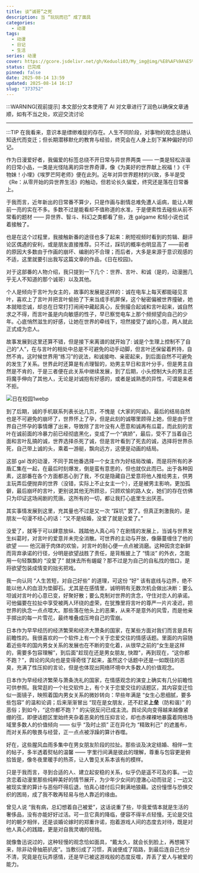 ```yaml
---
title: 谈“诚哥”之死
description: 当 “玩玩而已” 成了面具
categories:
  - 动漫
tags:
  - 动漫
  - 日记
  - 生活
series: 动漫
cover: https://gcore.jsdelivr.net/gh/Keduoli03/My_img@img/%E8%AF%9A%E5%93%A5%E9%81%97%E7%85%A7.webp
status: 已完成
pinned: false
date: 2025-08-14 13:59
updated: 2025-08-14 16:17
slug: "373752"
---
```


:::WARNING[观前提示]
本文部分文本使用了 AI 对文章进行了润色以确保文章通顺，如有不当之处，欢迎交流讨论

---

:::TIP
 在我看来，意识本是缥缈难捉的存在。人生不同阶段，对事物的观念总随认知迭代而变迁；但长期潜移默化的教育与经验，终究会在人身上刻下某种偏好的印记。

作为日漫爱好者，我偏爱的标签总绕不开日常与异世界两类 —— 一类是轻松诙谐的日常小品，一类是光怪陆离的异世界奇谭，像《为美好的世界献上祝福！》《干物妹！小埋》《埃罗芒阿老师》便在此列。近年对异世界题材的兴致，多半是受《Re：从零开始的异世界生活》的触动，但若论长久偏爱，终究还是落在日常番上。

于我而言，近年新出的日常番不算少，只是作画与剧情总难免遭人诟病，能让人眼前一亮的实在不多。多数不过是能看却不值称道的水准，于是便索性去碰些从前不常看的题材 —— 异世界、智斗、科幻之类都看了些，连 galgame 和轻小说也试着接触了。

也是在这个过程里，我接触新番的途径也多了起来：刷短视频时看到的剪辑、翻评论区偶遇的安利，或是朋友直接推荐。只不过，踩坑的概率也明显高了 ——前者的原因大多数由于作画的崩坏、编剧的不合理；而后者，大多是来源于意识观感的不适，这里就要引出我写这篇文章的作品，《日在校园》。

对于这部番的人物介绍，我只提到一下几个：世界、言叶、和诚（是的，动漫圈几乎无人不知道的那个诚哥）以及其他。

个人是倾向于言叶为女主的，故事的发展是这样的：诚在电车上每天都能碰见言叶，喜欢上了言叶并把言叶偷拍了下来当成手机屏保，这个秘密偏被世界撞破，她本就暗恋诚，却总在日常打打闹闹中藏起真心，反倒撮合起诚和言叶起来，诚自然求之不得，而言叶虽是内向敏感的性子，早已察觉电车上那个频频望向自己的少年。心底悄然滋生的好感，让她在世界的牵线下，坦然接受了诚的心意，两人就此正式成为恋人。

故事发展到这里还算不错，但是接下来离谱的就开始了: 诚是个生理上控制不了自己的“人”，在与言叶的相处中总是不可避免的动手动脚，但言叶还保留着矜持，自然不肯。这时候世界用“练习”的说法，和诚接吻、亲密起来，到后面自然不可避免的发生了关系。世界此时还算是有点理智的，劝男主早日和言叶分手，但是男主自然是不肯的，于是三者便在此关系中继续发展，到了后期，小头控制大头的男主还将魔手伸向了其他人，无论是对诚抱有好感的，或者是诚熟悉的异性，可谓是来者不拒。

![日在校园1webp](https://gcore.jsdelivr.net/gh/Keduoli03/My_img@img/%E6%97%A5%E5%9C%A8%E6%A0%A1%E5%9B%AD1webp "手机截图")

到了后期，诚的手机联系列表长达几页，不愧是《大家的阿诚》。最后的结局自然也是不可避免的崩坏了，世界怀上了孕，但是此刻的诚哪里顾得上她，但是由于世界自己怀孕的事情爆了出来，导致除了言叶没有人愿意和诚再有瓜葛，而此刻的言叶在诚前面的冷暴力前已经彻底黑化，变成了一个“病娇”，最后，受不了当着自己面和言叶乱搞的诚，世界选择杀死了诚，但是言叶看到了死去的诚，选择将世界杀死，自己带上诚的头，乘着一游艇，飘向远方，这便是动画的结局。

这部 gal 改的动漫，不同于其他番选择一个女主作为好结局改编，而是将所有的矛盾汇集在一起，在最后时刻爆发，倒是蛮有意思的，但也就仅此而已。出于各种因素，这部番在各个方面都恶心到了我，不仅是隐藏自己爱意将他人推给男主，供男主玩弄后便抛弃的世界（没错，实际上不止女主一个），还是被男主影响，更加孤僻，最后崩坏的言叶，更别说其他无所顾忌，只顾欢愉的路人女，她们的存在仿佛只为印证这场闹剧的荒唐。这所有的一切，都让我打心底里生出厌恶。​

其实事情发展到这里，充其量也不过是又一次 “踩坑” 罢了。但真正刺激我的，是朋友一句漫不经心的话：“又不是结婚，没爱了就是没爱了。”

没爱了，就等于可以肆意放纵、践踏他人真心吗？在剧情的发展上，当诚与世界发生纠葛时，对言叶的爱意并未完全消散。可世界的主动与开放，像藤蔓缠住了他的欲望 —— 他沉溺于肉体的欢愉，对言叶的耐心便一点点被消磨。这种因贪恋新鲜而背弃承诺的行径，分明是欲望战胜了责任，是背叛披上了 “情淡” 的外衣，怎能用一句轻飘飘的 “没爱了” 就抹去所有龌龊？那不过是为自己的自私找的借口，是将欲望包装成情变的拙劣把戏。

我一向认同 “人生苦短，对自己好些” 的道理，可这份 “好” 该有底线与边界，绝不能以他人的血泪为垫脚石。尤其是在感情里，诚明明有无数次机会做出决断：要么坦诚对言叶的心意已变，好聚好散；要么克制对世界的贪念，守住对恋人的承诺。可他偏要在拉扯中享受被两人环绕的虚荣，在犹豫里将言叶的尊严一片片凌迟，把世界的执念一点点喂大。那些落在他头上的恶果，从来不是意外的风雪，而是他亲手掷出的每一片雪花，最终堆叠成压垮自己的雪崩。

日本作为早早经历的经济繁荣和经济大萧条的国家，在某些方面对我们而言是具有前瞻性的。我很喜欢的一个软件上有一个关于恋爱交往的情感话题。里面的内容随着近些年的国内男女关系的发展也在不断的变化着，从很早之前的“女生是这样的，需要多包容理解”，到后面"趁现在还是男女朋友, 快蹬"，再到现在，“这你都不跑？”，舆论的风向也是变得奇怪了起来，虽然这个话题中还是一如既往的恶臭，充满了性压抑的言论，但是也体现出网络环境中大多数人的价值观念。

日本作为早经经济繁荣与萧条洗礼的国家，在情感观念的演变上确实有几分前瞻性可供参照。我常逛的一个社交软件上，有个关于恋爱交往的话题区，其内容变迁恰似一面镜子，映照着国内男女关系的微妙转向：早些年满是 “女生心思细腻，要多些包容” 的温和论调；后来渐渐冒出 “现在是女朋友，还不赶紧**上垒**（防和谐）” 的恶俗；到如今，“这你都不跑？” 的尖锐反问已成主流。舆论风向变得越来越像紧绷的弦，即便话题区里始终夹杂着恶臭的性压抑言论，却也赤裸裸地暴露着网络场域里多数人的价值倾向 —— 似乎 “及时止损” 正在异化为 “精致利己” 的遮羞布，而对关系的敬畏与经营，正一点点被浮躁的算计吞噬。

好在，这些腥风血雨多集中在男女朋友阶段的拉扯。那些谈及决定结婚、相伴一生的帖子，多半透着熨帖的温馨 —— 字里行间满是彼此的理解，尊重与包容更是俯拾皆是，像冬夜里暖手的热茶，让人瞥见关系本该有的模样。​

只是于我而言，寻到合适的人、建立起安稳的关系，似乎仍是遥不可及的事。一边贪恋着动漫里那些纯粹美好的情节展开，为少年少女间的澄澈心动而驻足；一边又被现实里的算计与恶俗吓得后退，怕真心错付后只剩满地狼藉。这份憧憬与恐惧交织的困局，成了我不敢再轻易与他人靠近的缘由。

曾见人说 “我有病，总幻想着自己被爱”，这话说重了些，毕竟爱情本就是生活的奢侈品，没有亦能好好过活。可一旦它真的降临，便容不得半点轻慢。无论是交往时的朝夕相伴，还是谈婚论嫁时的郑重许诺，抱着游戏人间的态度去对待，既是对他人真心的践踏，更是对自我灵魂的轻贱。​

就像鲁迅说过的，这种轻慢的观念恰如面具，“戴太久，就会长到脸上，再想揭下来，除非动骨抽筋扒皮”。当敷衍成了习惯，真诚便成了陌路，到最后连自己也分不清，究竟是在玩弄感情，还是早已被这游戏般的态度反噬，弄丢了爱人与被爱的能力。
